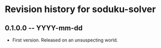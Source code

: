 # Revision history for soduku-solver

## 0.1.0.0 -- YYYY-mm-dd

* First version. Released on an unsuspecting world.
